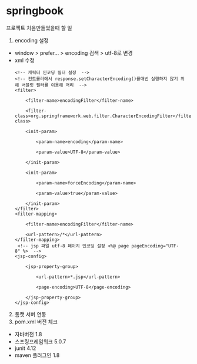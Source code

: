 # springbook

프로젝트 처음만들었을때 할 일
1. encoding 설정
  * window > prefer... > encoding 검색 > utf-8로 변경
  * xml 수정 
  	```
	<!-- 캐릭터 인코딩 필터 설정  -->
	<!-- 컨트롤러에서 response.setCharacterEncoding()를매번 실행하지 않기 위해 서블릿 필터를 이용해 처리  -->
	<filter>

		<filter-name>encodingFilter</filter-name>

		<filter-class>org.springframework.web.filter.CharacterEncodingFilter</filter-class>

		<init-param>

			<param-name>encoding</param-name>

			<param-value>UTF-8</param-value>

		</init-param>

		<init-param>

			<param-name>forceEncoding</param-name>

			<param-value>true</param-value>

		</init-param>
	</filter>
	<filter-mapping>

		<filter-name>encodingFilter</filter-name>

		<url-pattern>/*</url-pattern>
	</filter-mapping>
	 <!-- jsp 파일 utf-8 페이지 인코딩 설정 <%@ page pageEncoding="UTF-8" %>  -->
	<jsp-config>

		<jsp-property-group>

			<url-pattern>*.jsp</url-pattern>

			<page-encoding>UTF-8</page-encoding>

		</jsp-property-group>
	</jsp-config>

  	```
2. 톰캣 서버 연동
3. pom.xml 버전 체크
  * 자바버전 1.8
  * 스프링프레임워크 5.0.7
  * junit 4.12
  * maven 플러그인 1.8
  
 
 
 
